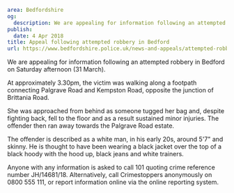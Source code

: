 ```yaml
area: Bedfordshire
og:
  description: We are appealing for information following an attempted robbery in Bedford on Saturday afternoon (31 March).
publish:
  date: 4 Apr 2018
title: Appeal following attempted robbery in Bedford
url: https://www.bedfordshire.police.uk/news-and-appeals/attempted-robbery-bedford-april18
```

We are appealing for information following an attempted robbery in Bedford on Saturday afternoon (31 March).

At approximately 3.30pm, the victim was walking along a footpath connecting Palgrave Road and Kempston Road, opposite the junction of Brittania Road.

She was approached from behind as someone tugged her bag and, despite fighting back, fell to the floor and as a result sustained minor injuries. The offender then ran away towards the Palgrave Road estate.

The offender is described as a white man, in his early 20s, around 5'7" and skinny. He is thought to have been wearing a black jacket over the top of a black hoody with the hood up, black jeans and white trainers.

Anyone with any information is asked to call 101 quoting crime reference number JH/14681/18. Alternatively, call Crimestoppers anonymously on 0800 555 111, or report information online via the online reporting system.
